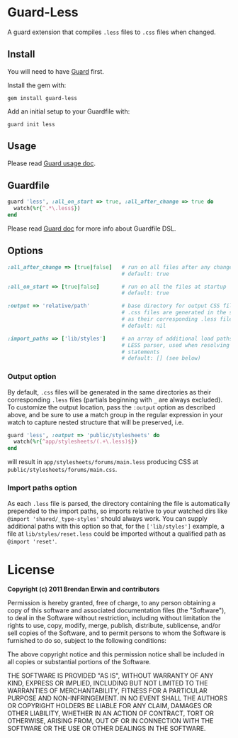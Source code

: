 # Guard-Less

A guard extension that compiles `.less` files to `.css` files when changed.

## Install

You will need to have [Guard](https://github.com/guard/guard) first.

Install the gem with:

    gem install guard-less

Add an initial setup to your Guardfile with:

    guard init less


## Usage

Please read [Guard usage doc](https://github.com/guard/guard#readme).

## Guardfile

```ruby
guard 'less', :all_on_start => true, :all_after_change => true do
  watch(%r{^.*\.less$})
end
```

Please read [Guard doc](https://github.com/guard/guard#readme) for more info about Guardfile DSL.

## Options

```ruby
:all_after_change => [true|false]   # run on all files after any changed files
                                    # default: true

:all_on_start => [true|false]       # run on all the files at startup
                                    # default: true

:output => 'relative/path'          # base directory for output CSS files; if unset,
                                    # .css files are generated in the same directories
                                    # as their corresponding .less file
                                    # default: nil

:import_paths => ['lib/styles']     # an array of additional load paths to pass to the
                                    # LESS parser, used when resolving `@import`
                                    # statements
                                    # default: [] (see below)
```

### Output option

By default, `.css` files will be generated in the same directories as their
corresponding `.less` files (partials beginning with `_` are always excluded).
To customize the output location, pass the `:output` option as described above,
and be sure to use a match group in the regular expression in your watch to
capture nested structure that will be preserved, i.e.

```ruby
guard 'less', :output => 'public/stylesheets' do
  watch(%r{^app/stylesheets/(.+\.less)$})
end
```

will result in `app/stylesheets/forums/main.less` producing CSS at
`public/stylesheets/forums/main.css`.

### Import paths option

As each `.less` file is parsed, the directory containing the file is
automatically prepended to the import paths, so imports relative to your watched
dirs like `@import 'shared/_type-styles'` should always work. You can supply
additional paths with this option so that, for the `['lib/styles']` example, a
file at `lib/styles/reset.less` could be imported without a qualified path as
`@import 'reset'`.

# License

**Copyright (c) 2011 Brendan Erwin and contributors**

Permission is hereby granted, free of charge, to any person obtaining
a copy of this software and associated documentation files (the
"Software"), to deal in the Software without restriction, including
without limitation the rights to use, copy, modify, merge, publish,
distribute, sublicense, and/or sell copies of the Software, and to
permit persons to whom the Software is furnished to do so, subject to
the following conditions:

The above copyright notice and this permission notice shall be
included in all copies or substantial portions of the Software.

THE SOFTWARE IS PROVIDED "AS IS", WITHOUT WARRANTY OF ANY KIND,
EXPRESS OR IMPLIED, INCLUDING BUT NOT LIMITED TO THE WARRANTIES OF
MERCHANTABILITY, FITNESS FOR A PARTICULAR PURPOSE AND
NON-INFRINGEMENT. IN NO EVENT SHALL THE AUTHORS OR COPYRIGHT HOLDERS BE
LIABLE FOR ANY CLAIM, DAMAGES OR OTHER LIABILITY, WHETHER IN AN ACTION
OF CONTRACT, TORT OR OTHERWISE, ARISING FROM, OUT OF OR IN CONNECTION
WITH THE SOFTWARE OR THE USE OR OTHER DEALINGS IN THE SOFTWARE.
